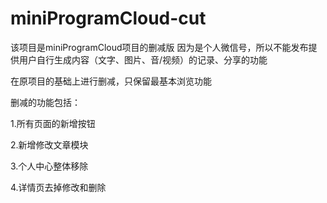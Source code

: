 # miniProgramCloud-cut
该项目是miniProgramCloud项目的删减版
因为是个人微信号，所以不能发布提供用户自行生成内容（文字、图片、音/视频）的记录、分享的功能

在原项目的基础上进行删减，只保留最基本浏览功能

删减的功能包括：

1.所有页面的新增按钮

2.新增修改文章模块

3.个人中心整体移除

4.详情页去掉修改和删除
